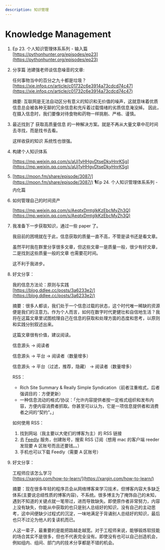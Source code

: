 ```yaml
---
description: 知识管理
---
```


# Knowledge Management

1. Ep 23. 个人知识管理体系系列 - 输入篇  [https://pythonhunter.org/episodes/ep23](https://pythonhunter.org/episodes/ep23)
2. 分享篇 池建强老师谈信息噪音的文章:

   任何事物当中的百分之九十都是垃圾？   
   [https://xie.infoq.cn/article/c01732c6e3914a73cdcd74c47](https://xie.infoq.cn/article/c01732c6e3914a73cdcd74c47)

   摘要: 互联网是无法自动区分有意义的知识和无价值的噪声，这就意味着优质信息总会被各种无聊的冗余信息和充斥着过载情绪的劣质信息淹没掉。 因此，在摄入信息时，我们要像对待食物和药物一样挑剔、严格、谨慎。

3. 最近找到了 获取高质量信息 的一种解决方案。就是不再从大量文章中花时间去寻找，而是找书去看。

   这样收获的知识 系统性也很强。

4. 构建个人知识体系

   [https://mp.weixin.qq.com/s/aUj1yHHgvDtseDkyHnrKSg](https://mp.weixin.qq.com/s/aUj1yHHgvDtseDkyHnrKSg)

5. [https://moon.fm/share/episode/3087/](https://moon.fm/share/episode/3087/) 🎙Ep 24. 个人知识管理体系系列 - 内化篇
6. 如何管理自己的时间资产

   [https://mp.weixin.qq.com/s/AeqtxDmtgIkKzEbcMyZh3Q](https://mp.weixin.qq.com/s/AeqtxDmtgIkKzEbcMyZh3Q)

7. 我准备下一步获取知识，通过一些 paper 了。

   我目前的困境就在于此，信息获取的质量一直不高，不管是读书还是看文章。

   虽然平时我在群里分享很多文章，但这些文章一是质量一般，很少有好文章，二是找到这些质量一般的文章 也需要花时间。

   这不利于我进步。

8. 好文分享：

   我的信息方法论：原则与实践   
   [https://blog.ddlee.cc/posts/3a6233e2/](https://blog.ddlee.cc/posts/3a6233e2/)

   摘要：很多人都谈，我们处于一个信息过载的状态，这个时代唯一稀缺的资源便是我们的注意力。作为个人而言，如何在数字时代更健壮和自信地生活？我将在这篇文章里试图梳理自己在信息的获取和处理方面的态度和思考，以原则和实践分别叙述出来。

   这篇文章很有价值，建议阅读。

   信息源头 -&gt; 阅读者

   信息源头 -&gt; 平台 -&gt; 阅读者（数量增多）

   信息源头 -&gt; 平台（过滤，推荐，隐藏） -&gt; 阅读者（数量增多）

   RSS：

   * Rich Site Summary & Really Simple Syndication（前者注重格式，后者强调目的：方便更新）
   * 一种信息流动的格式/协议：「允许内容提供者按一定格式组织和发布内容，方便内容消费者抓取。你甚至可以认为，它是一项信息提供者和消费者之间的“契约”。」

   如何使用 RSS：

   1. 找到网站（我主要以大佬们的博客为主）的 RSS 链接
   2. 去 [Feedly](https://feedly.com/) 服务，创建账号，搜索 RSS 订阅（想用 mac 的客户端 reeder 发现要 A 区账号而且还要钱。。）
   3. 手机也可以下载 Feedly（需要 A 区账号）

9. 好文分享：

   工程师应该怎么学习   
   [https://xargin.com/how-to-learn/](https://xargin.com/how-to-learn/)

   摘要：现在很多年轻的程序员会从网络博客来学习技术，但博客内容大多缺乏体系\(主要说总结性质的博客内容\)，不系统。很多博主为了掩饰自己的未知，遇到不知道的关键点就一笔带过，进而导致缺失。即使原作者非常努力，内容上没有缺失，你能从中获取的也只是别人总结好的知识，没有自己的主动思考，这中间便缺少过程式的沉淀，一味地满足于背诵别人总结好的知识，最后也只不过沦为他人的复读机而已。

   人这一辈子，最重要的是能把路越走越宽。对于工程师来说，能够锻炼软技能的场合其实不是很多，但也不代表完全没有。即使没有也可以自己创造机会，例如组内、组间、部门内的技术分享都是不错的机会。

